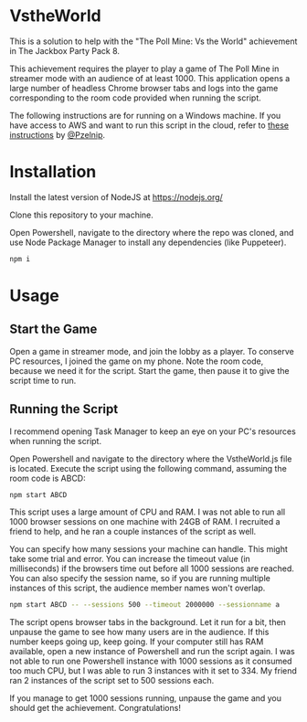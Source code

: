# VstheWorld

This is a solution to help with the "The Poll Mine: Vs the World" achievement in The Jackbox Party Pack 8.

This achievement requires the player to play a game of The Poll Mine in streamer mode with an audience of at least 1000. This application opens a large number of headless Chrome browser tabs and logs into the game corresponding to the room code provided when running the script.

The following instructions are for running on a Windows machine. If you have access to AWS and want to run this script in the cloud, refer to [these instructions](aws_ec2.md) by [@Pzelnip](https://github.com/pzelnip).

# Installation

Install the latest version of NodeJS at https://nodejs.org/

Clone this repository to your machine.

Open Powershell, navigate to the directory where the repo was cloned, and use Node Package Manager to install any dependencies (like Puppeteer).

```sh
npm i
```

# Usage

## Start the Game

Open a game in streamer mode, and join the lobby as a player. To conserve PC resources, I joined the game on my phone. Note the room code, because we need it for the script. Start the game, then pause it to give the script time to run.

## Running the Script

I recommend opening Task Manager to keep an eye on your PC's resources when running the script.

Open Powershell and navigate to the directory where the VstheWorld.js file is located. Execute the script using the following command, assuming the room code is ABCD:

```sh
npm start ABCD
```

This script uses a large amount of CPU and RAM. I was not able to run all 1000 browser sessions on one machine with 24GB of RAM. I recruited a friend to help, and he ran a couple instances of the script as well.

You can specify how many sessions your machine can handle. This might take some trial and error.
You can increase the timeout value (in milliseconds) if the browsers time out before all 1000 sessions are reached.
You can also specify the session name, so if you are running multiple instances of this script, the audience member names won't overlap.

```sh
npm start ABCD -- --sessions 500 --timeout 2000000 --sessionname a
```

The script opens browser tabs in the background. Let it run for a bit, then unpause the game to see how many users are in the audience. If this number keeps going up, keep going. If your computer still has RAM available, open a new instance of Powershell and run the script again. I was not able to run one Powershell instance with 1000 sessions as it consumed too much CPU, but I was able to run 3 instances with it set to 334. My friend ran 2 instances of the script set to 500 sessions each.

If you manage to get 1000 sessions running, unpause the game and you should get the achievement. Congratulations!

